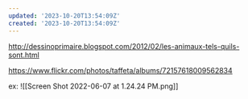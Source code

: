 ```yaml
---
updated: '2023-10-20T13:54:09Z'
created: '2023-10-20T13:54:09Z'
---
```

http://dessinoprimaire.blogspot.com/2012/02/les-animaux-tels-quils-sont.html

https://www.flickr.com/photos/taffeta/albums/72157618009562834

ex: ![[Screen Shot 2022-06-07 at 1.24.24 PM.png]]